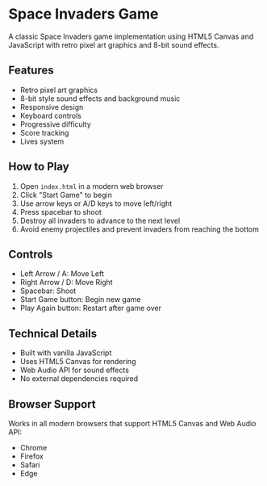 # Space Invaders Game

A classic Space Invaders game implementation using HTML5 Canvas and JavaScript with retro pixel art graphics and 8-bit sound effects.

## Features

- Retro pixel art graphics
- 8-bit style sound effects and background music
- Responsive design
- Keyboard controls
- Progressive difficulty
- Score tracking
- Lives system

## How to Play

1. Open `index.html` in a modern web browser
2. Click "Start Game" to begin
3. Use arrow keys or A/D keys to move left/right
4. Press spacebar to shoot
5. Destroy all invaders to advance to the next level
6. Avoid enemy projectiles and prevent invaders from reaching the bottom

## Controls

- Left Arrow / A: Move Left
- Right Arrow / D: Move Right
- Spacebar: Shoot
- Start Game button: Begin new game
- Play Again button: Restart after game over

## Technical Details

- Built with vanilla JavaScript
- Uses HTML5 Canvas for rendering
- Web Audio API for sound effects
- No external dependencies required

## Browser Support

Works in all modern browsers that support HTML5 Canvas and Web Audio API:
- Chrome
- Firefox
- Safari
- Edge
